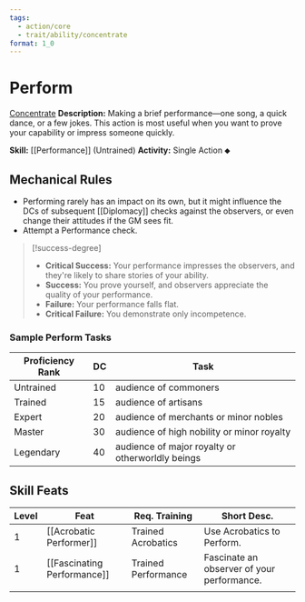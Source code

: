 ```yaml
---
tags:
  - action/core
  - trait/ability/concentrate
format: 1_0
---
```

# Perform [](#Actions "Single Action")

[Concentrate](Concentrate.md "General Trait")
**Description:** Making a brief performance—one song, a quick dance, or a few jokes. This action is most useful when you want to prove your capability or impress someone quickly.

**Skill:** [[Performance]] (Untrained)
**Activity:** Single Action ⬥

## Mechanical Rules

- Performing rarely has an impact on its own, but it might influence the DCs of subsequent [[Diplomacy]] checks against the observers, or even change their attitudes if the GM sees fit.  
- Attempt a Performance check.

> [!success-degree]
>- **Critical Success:** Your performance impresses the observers, and they're likely to share stories of your ability.  
>- **Success:** You prove yourself, and observers appreciate the quality of your performance. 
>- **Failure:** Your performance falls flat.  
>- **Critical Failure:** You demonstrate only incompetence.

### Sample Perform Tasks

| **Proficiency Rank** | **DC** | Task                                             |
| -------------------- | ------ | ------------------------------------------------ |
| Untrained            | 10     | audience of commoners                            |
| Trained              | 15     | audience of artisans                             |
| Expert               | 20     | audience of merchants or minor nobles            |
| Master               | 30     | audience of high nobility or minor royalty       |
| Legendary            | 40     | audience of major royalty or otherworldly beings |

## Skill Feats

| Level | Feat                        | Req. Training       | Short Desc.                                |
| ----- | --------------------------- | ------------------- | ------------------------------------------ |
| 1     | [[Acrobatic Performer]]     | Trained Acrobatics  | Use Acrobatics to Perform.                 |
| 1     | [[Fascinating Performance]] | Trained Performance | Fascinate an observer of your performance. |
|       |                             |                     |                                            |
